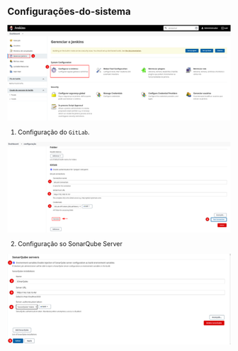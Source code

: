 ## Configurações-do-sistema

<p align="center">
  <img alt="Jenkins" src="../../data/jenkins-images/jenkins-admin-34.png">
</p>

1. Configuração do `GitLab`.

<p align="center">
  <img alt="Jenkins" src="../../data/jenkins-images/jenkins-admin-17.png">
</p>

2. Configuração so SonarQube Server

<p align="center">
  <img alt="Jenkins" src="../../data/jenkins-images/jenkins-admin-31.png">
</p>